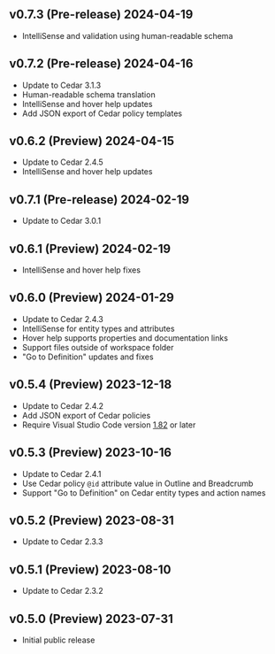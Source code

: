 ## v0.7.3 (Pre-release) 2024-04-19

- IntelliSense and validation using human-readable schema

## v0.7.2 (Pre-release) 2024-04-16

- Update to Cedar 3.1.3
- Human-readable schema translation
- IntelliSense and hover help updates
- Add JSON export of Cedar policy templates

## v0.6.2 (Preview) 2024-04-15

- Update to Cedar 2.4.5
- IntelliSense and hover help updates

## v0.7.1 (Pre-release) 2024-02-19

- Update to Cedar 3.0.1

## v0.6.1 (Preview) 2024-02-19

- IntelliSense and hover help fixes

## v0.6.0 (Preview) 2024-01-29

- Update to Cedar 2.4.3
- IntelliSense for entity types and attributes
- Hover help supports properties and documentation links
- Support files outside of workspace folder
- "Go to Definition" updates and fixes

## v0.5.4 (Preview) 2023-12-18

- Update to Cedar 2.4.2
- Add JSON export of Cedar policies
- Require Visual Studio Code version [1.82](https://code.visualstudio.com/updates/v1_82) or later

## v0.5.3 (Preview) 2023-10-16

- Update to Cedar 2.4.1
- Use Cedar policy `@id` attribute value in Outline and Breadcrumb
- Support "Go to Definition" on Cedar entity types and action names

## v0.5.2 (Preview) 2023-08-31

- Update to Cedar 2.3.3

## v0.5.1 (Preview) 2023-08-10

- Update to Cedar 2.3.2

## v0.5.0 (Preview) 2023-07-31

- Initial public release

